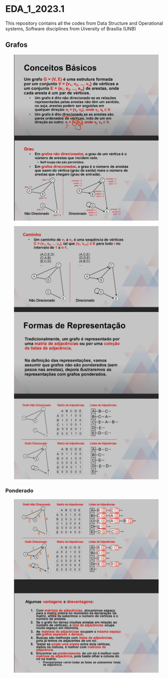 # EDA_1_2023.1

This repository contains all the codes from Data Structure and Operational systems, Software disciplines from Uiversity of Brasília (UNB)

## Grafos

<p align="center">
<img src="assets\P1.png" width="450" />
</p>

<p align="center">
<img src="assets\P2.png" width="450" />
</p>

### Ponderado

<p align="center">
<img src="assets\P3.png" width="450" />
</p>